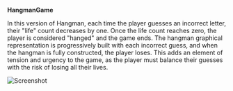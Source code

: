 **﻿HangmanGame**

In this version of Hangman, each time the player guesses an incorrect letter, their "life" count decreases by one. Once the life count reaches zero, the player is considered "hanged" and the game ends. The hangman graphical representation is progressively built with each incorrect guess, and when the hangman is fully constructed, the player loses. This adds an element of tension and urgency to the game, as the player must balance their guesses with the risk of losing all their lives.


![Screenshot](https://github.com/afrah10shabbeer/HangmanGame/assets/50787871/53535952-77a1-4a02-8fe0-d766b7e99485)
